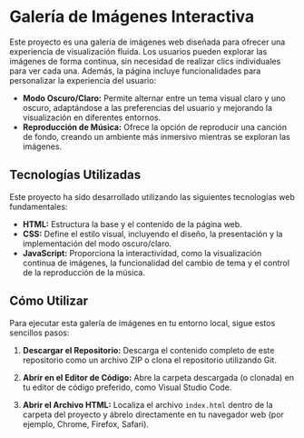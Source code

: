 # Galería de Imágenes Interactiva

Este proyecto es una galería de imágenes web diseñada para ofrecer una experiencia de visualización fluida. Los usuarios pueden explorar las imágenes de forma continua, sin necesidad de realizar clics individuales para ver cada una. Además, la página incluye funcionalidades para personalizar la experiencia del usuario:

* **Modo Oscuro/Claro:** Permite alternar entre un tema visual claro y uno oscuro, adaptándose a las preferencias del usuario y mejorando la visualización en diferentes entornos.
* **Reproducción de Música:** Ofrece la opción de reproducir una canción de fondo, creando un ambiente más inmersivo mientras se exploran las imágenes.

## Tecnologías Utilizadas

Este proyecto ha sido desarrollado utilizando las siguientes tecnologías web fundamentales:

* **HTML:** Estructura la base y el contenido de la página web.
* **CSS:** Define el estilo visual, incluyendo el diseño, la presentación y la implementación del modo oscuro/claro.
* **JavaScript:** Proporciona la interactividad, como la visualización continua de imágenes, la funcionalidad del cambio de tema y el control de la reproducción de la música.

## Cómo Utilizar

Para ejecutar esta galería de imágenes en tu entorno local, sigue estos sencillos pasos:

1.  **Descargar el Repositorio:** Descarga el contenido completo de este repositorio como un archivo ZIP o clona el repositorio utilizando Git.

2.  **Abrir en el Editor de Código:** Abre la carpeta descargada (o clonada) en tu editor de código preferido, como Visual Studio Code.

3.  **Abrir el Archivo HTML:** Localiza el archivo `index.html` dentro de la carpeta del proyecto y ábrelo directamente en tu navegador web (por ejemplo, Chrome, Firefox, Safari).
